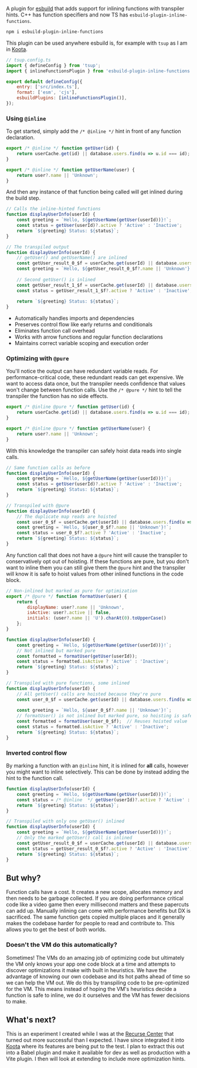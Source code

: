 A plugin for [esbuild](https://github.com/evanw/esbuild) that adds support for inlining functions with transpiler hints. C++ has function specifiers and now TS has `esbuild-plugin-inline-functions`.

```bash
npm i esbuild-plugin-inline-functions
```

This plugin can be used anywhere esbuild is, for example with `tsup` as I am in [Koota](https://github.com/pmndrs/koota).

```js
// tsup.config.ts
import { defineConfig } from 'tsup';
import { inlineFunctionsPlugin } from 'esbuild-plugin-inline-functions';

export default defineConfig({
	entry: ['src/index.ts'],
	format: ['esm', 'cjs'],
	esbuildPlugins: [inlineFunctionsPlugin()],
});
```

### Using `@inline`

To get started, simply add the `/* @inline */` hint in front of any function declaration.

```js
export /* @inline */ function getUser(id) {
    return userCache.get(id) || database.users.find(u => u.id === id);
}

export /* @inline */ function getUserName(user) {
    return user?.name || 'Unknown';
}
```

And then any instance of that function being called will get inlined during the build step.

```js
// Calls the inline-hinted functions
function displayUserInfo(userId) {
    const greeting = `Hello, ${getUserName(getUser(userId))}!`;
    const status = getUser(userId)?.active ? 'Active' : 'Inactive';
    return `${greeting} Status: ${status}`;
}
```

```js
// The transpiled output 
function displayUserInfo(userId) {
    // getUser() and getUserName() are inlined
    const getUser_result_0_$f = userCache.get(userId) || database.users.find(u => u.id === userId);
    const greeting = `Hello, ${getUser_result_0_$f?.name || 'Unknown'}!`;
    
    // Second getUser() is inlined
    const getUser_result_1_$f = userCache.get(userId) || database.users.find(u => u.id === userId);
    const status = getUser_result_1_$f?.active ? 'Active' : 'Inactive';
    
    return `${greeting} Status: ${status}`;
}
```

- Automatically handles imports and dependencies
- Preserves control flow like early returns and conditionals  
- Eliminates function call overhead
- Works with arrow functions and regular function declarations
- Maintains correct variable scoping and execution order

### Optimizing with `@pure`

You'll notice the output can have redundant variable reads. For performance-critical code, these redundant reads can get expensive. We want to access data once, but the transpiler needs confidence that values won't change between function calls. Use the `/* @pure */` hint to tell the transpiler the function has no side effects.

```js
export /* @inline @pure */ function getUser(id) {
    return userCache.get(id) || database.users.find(u => u.id === id);
}

export /* @inline @pure */ function getUserName(user) {
    return user?.name || 'Unknown';
}
```

With this knowledge the transpiler can safely hoist data reads into single calls.

```js
// Same function calls as before
function displayUserInfo(userId) {
    const greeting = `Hello, ${getUserName(getUser(userId))}!`;
    const status = getUser(userId)?.active ? 'Active' : 'Inactive';
    return `${greeting} Status: ${status}`;
}
```

```js
// Transpiled with @pure
function displayUserInfo(userId) {
    // The duplicate map reads are hoisted
    const user_0_$f = userCache.get(userId) || database.users.find(u => u.id === userId);  
    const greeting = `Hello, ${user_0_$f?.name || 'Unknown'}!`;
    const status = user_0_$f?.active ? 'Active' : 'Inactive';
    return `${greeting} Status: ${status}`;
}
```

Any function call that does not have a `@pure` hint will cause the transpiler to conservatively opt out of hoisting. If these functions are pure, but you don't want to inline them you can still give them the `@pure` hint and the transpiler will know it is safe to hoist values from other inlined functions in the code block.

```js
// Non-inlined but marked as pure for optimization
export /* @pure */ function formatUser(user) {
    return {
        displayName: user?.name || 'Unknown',
        isActive: user?.active || false,
        initials: (user?.name || 'U').charAt(0).toUpperCase()
    };
}

function displayUserInfo(userId) {
    const greeting = `Hello, ${getUserName(getUser(userId))}!`;
    // Not inlined but marked pure
    const formatted = formatUser(getUser(userId));  
    const status = formatted.isActive ? 'Active' : 'Inactive';
    return `${greeting} Status: ${status}`;
}
```

```js
// Transpiled with pure functions, some inlined
function displayUserInfo(userId) {
    // All getUser() calls are hoisted because they're pure
    const user_0_$f = userCache.get(userId) || database.users.find(u => u.id === userId);
    
    const greeting = `Hello, ${user_0_$f?.name || 'Unknown'}!`;
    // formatUser() is not inlined but marked pure, so hoisting is safe
    const formatted = formatUser(user_0_$f);  // Reuses hoisted value
    const status = formatted.isActive ? 'Active' : 'Inactive';
    return `${greeting} Status: ${status}`;
}
```

### Inverted control flow

By marking a function with an `@inline` hint, it is inlined for **all** calls, however you might want to inline selectively. This can be done by instead adding the hint to the function call.

```js
function displayUserInfo(userId) {
    const greeting = `Hello, ${getUserName(getUser(userId))}!`;
    const status = /* @inline  */ getUser(userId)?.active ? 'Active' : 'Inactive';
    return `${greeting} Status: ${status}`;
}
```

```js
// Transpiled with only one getUser() inlined
function displayUserInfo(userId) {
    const greeting = `Hello, ${getUserName(getUser(userId))}!`;
    // Only the marked getUser() call is inlined
    const getUser_result_0_$f = userCache.get(userId) || database.users.find(u => u.id === userId);
    const status = getUser_result_0_$f?.active ? 'Active' : 'Inactive';
    return `${greeting} Status: ${status}`;
}
```

## But why? 

Function calls have a cost. It creates a new scope, allocates memory and then needs to be garbage collected. If you are doing performance critical code like a video game then every millisecond matters and these papercuts can add up. Manually inlining can come with performance benefits but DX is sacrificed. The same function gets copied multiple places and it generally makes the codebase harder for people to read and contribute to. This allows you to get the best of both worlds.

### Doesn't the VM do this automatically?

Sometimes! The VMs do an amazing job of optimizing code but ultimately the VM only knows your app one code block at a time and attempts to discover optimizations it make with built in heuristics. We have the advantage of knowing our own codebase and its hot paths ahead of time so we can help the VM out. We do this by transpiling code to be pre-optimized for the VM. This means instead of hoping the VM's heuristics decide a function is safe to inline, we do it ourselves and the VM has fewer decisions to make.

## What's next?

This is an experiment I created while I was at the [Recurse Center](https://www.recurse.com/) that turned out more successful than I expected. I have since integrated it into [Koota](https://github.com/pmndrs/koota) where its features are being put to the test. I plan to extract this out into a Babel plugin and make it available for dev as well as production with a Vite plugin. I then will look at extending to include more optimization hints.